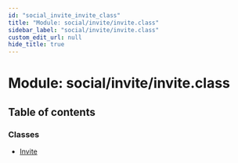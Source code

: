 ```yaml
---
id: "social_invite_invite_class"
title: "Module: social/invite/invite.class"
sidebar_label: "social/invite/invite.class"
custom_edit_url: null
hide_title: true
---
```


# Module: social/invite/invite.class

## Table of contents

### Classes

- [Invite](../classes/social_invite_invite_class.invite.md)
